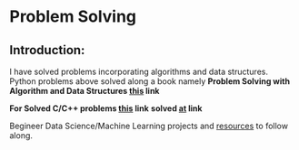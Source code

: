 
# Problem Solving 

## __Introduction:__  
   I have solved problems incorporating algorithms and data structures. Python problems above solved along a book namely 
   __Problem Solving with Algorithm and Data Structures [this](https://drive.google.com/file/d/1Oxm--Y_7nwCy88ZXjhRk-tTc1Gse-Ixa/view?usp=sharing) link__
    
 __For Solved C/C++ problems [this](https://drive.google.com/drive/folders/1gnWPhqYLBuOnZX7MrT2VsXqV25mPytLS?usp=sharing/) link__
 __solved [at](https://codeforces.com/submissions/Soumen1111/) link__
 
 
 Begineer Data Science/Machine Learning projects and [resources](https://github.com/soumenksarker/EDA-to-Practical-ML) to follow along.
